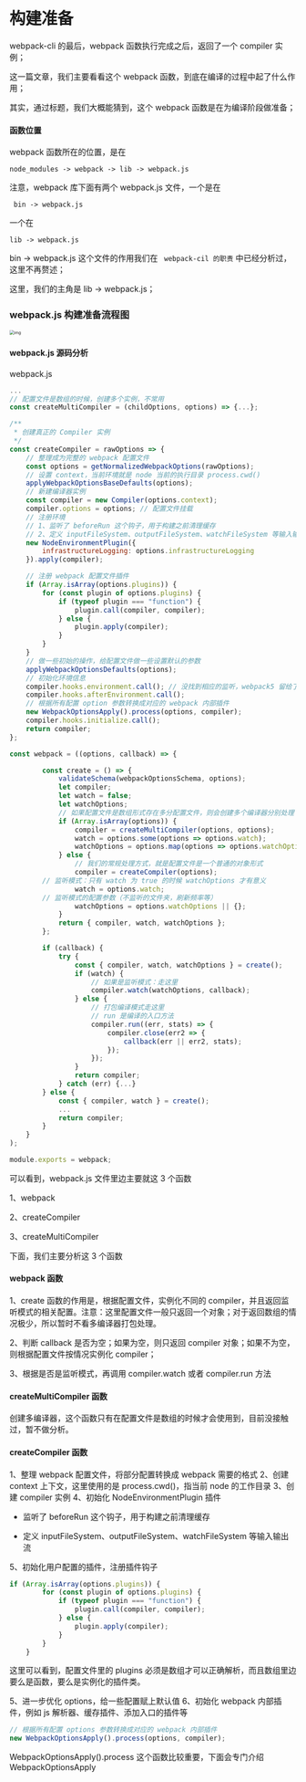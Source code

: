 # 构建准备

webpack-cli 的最后，webpack 函数执行完成之后，返回了一个 compiler 实例；

这一篇文章，我们主要看看这个 webpack 函数，到底在编译的过程中起了什么作用；

其实，通过标题，我们大概能猜到，这个 webpack 函数是在为编译阶段做准备；

#### 函数位置

webpack 函数所在的位置，是在 

```
node_modules -> webpack -> lib -> webpack.js
```

注意，webpack 库下面有两个 webpack.js 文件，一个是在

```
 bin -> webpack.js
```

一个在

```
lib -> webpack.js
```

bin ->  webpack.js 这个文件的作用我们在 ` webpack-cil 的职责` 中已经分析过，这里不再赘述；

这里，我们的主角是 lib -> webpack.js；

### webpack.js 构建准备流程图

<img src="http://lstatic.bingoran.com/common/img/1619518526696-074056e0-5ead-4f21-ab29-02e3408e2879.jpeg" alt="img" style="zoom:50%;" />

####  webpack.js 源码分析

webpack.js

```js
...
// 配置文件是数组的时候，创建多个实例，不常用
const createMultiCompiler = (childOptions, options) => {...};

/**
 * 创建真正的 Compiler 实例
 */
const createCompiler = rawOptions => {
	// 整理成为完整的 webpack 配置文件
	const options = getNormalizedWebpackOptions(rawOptions);
	// 设置 context，当前环境就是 node 当前的执行目录 process.cwd()
	applyWebpackOptionsBaseDefaults(options);
	// 新建编译器实例
	const compiler = new Compiler(options.context);
	compiler.options = options; // 配置文件挂载
	// 注册环境
	// 1、监听了 beforeRun 这个钩子，用于构建之前清理缓存
	// 2、定义 inputFileSystem、outputFileSystem、watchFileSystem 等输入输出流
	new NodeEnvironmentPlugin({
		infrastructureLogging: options.infrastructureLogging
	}).apply(compiler);

	// 注册 webpack 配置文件插件
	if (Array.isArray(options.plugins)) {
		for (const plugin of options.plugins) {
			if (typeof plugin === "function") {
				plugin.call(compiler, compiler);
			} else {
				plugin.apply(compiler);
			}
		}
	}
	// 做一些初始的操作，给配置文件做一些设置默认的参数
	applyWebpackOptionsDefaults(options);
	// 初始化环境信息
	compiler.hooks.environment.call(); // 没找到相应的监听，webpack5 留给了开发者自己使用
	compiler.hooks.afterEnvironment.call();
	// 根据所有配置 option 参数转换成对应的 webpack 内部插件
	new WebpackOptionsApply().process(options, compiler);
	compiler.hooks.initialize.call();
	return compiler;
};

const webpack = ((options, callback) => {

		const create = () => {
			validateSchema(webpackOptionsSchema, options);
			let compiler;
			let watch = false;
			let watchOptions;
			// 如果配置文件是数组形式存在多分配置文件，则会创建多个编译器分别处理
			if (Array.isArray(options)) {
				compiler = createMultiCompiler(options, options);
				watch = options.some(options => options.watch);
				watchOptions = options.map(options => options.watchOptions || {});
			} else {
				// 我们的常规处理方式，就是配置文件是一个普通的对象形式
				compiler = createCompiler(options);
        // 监听模式：只有 watch 为 true 的时候 watchOptions 才有意义
				watch = options.watch; 
        // 监听模式的配置参数（不监听的文件夹，刷新频率等）
				watchOptions = options.watchOptions || {}; 
			}
			return { compiler, watch, watchOptions };
		};

		if (callback) {
			try {
				const { compiler, watch, watchOptions } = create();
				if (watch) {
					// 如果是监听模式：走这里
					compiler.watch(watchOptions, callback);
				} else {
					// 打包编译模式走这里
					// run 是编译的入口方法
					compiler.run((err, stats) => {
						compiler.close(err2 => {
							callback(err || err2, stats);
						});
					});
				}
				return compiler;
			} catch (err) {...}
		} else {
			const { compiler, watch } = create();
			...
			return compiler;
		}
	}
);

module.exports = webpack;
```

可以看到，webpack.js 文件里边主要就这 3 个函数

1、webpack

2、createCompiler

3、createMultiCompiler

下面，我们主要分析这 3 个函数

#### webpack 函数

1、create 函数的作用是，根据配置文件，实例化不同的 compiler，并且返回监听模式的相关配置。注意：这里配置文件一般只返回一个对象；对于返回数组的情况极少，所以暂时不看多编译器打包处理。

2、判断 callback 是否为空；如果为空，则只返回 compiler 对象；如果不为空，则根据配置文件按情况实例化 compiler；

3、根据是否是监听模式，再调用 compiler.watch 或者 compiler.run 方法

#### createMultiCompiler 函数

创建多编译器，这个函数只有在配置文件是数组的时候才会使用到，目前没接触过，暂不做分析。

#### createCompiler 函数

1、整理 webpack 配置文件，将部分配置转换成 webpack 需要的格式
2、创建 context 上下文，这里使用的是 process.cwd()，指当前 node 的工作目录
3、创建 compiler 实例
4、初始化 NodeEnvironmentPlugin 插件

* 监听了 beforeRun 这个钩子，用于构建之前清理缓存

* 定义 inputFileSystem、outputFileSystem、watchFileSystem 等输入输出流

5、初始化用户配置的插件，注册插件钩子

```js
if (Array.isArray(options.plugins)) {
		for (const plugin of options.plugins) {
			if (typeof plugin === "function") {
				plugin.call(compiler, compiler);
			} else {
				plugin.apply(compiler);
			}
		}
	}
```

这里可以看到，配置文件里的 plugins 必须是数组才可以正确解析，而且数组里边要么是函数，要么是实例化的插件类。

5、进一步优化 options，给一些配置赋上默认值
6、初始化 webpack 内部插件，例如 js 解析器、缓存插件、添加入口的插件等

```js
// 根据所有配置 options 参数转换成对应的 webpack 内部插件
new WebpackOptionsApply().process(options, compiler);
```

WebpackOptionsApply().process 这个函数比较重要，下面会专门介绍 WebpackOptionsApply

